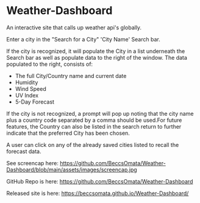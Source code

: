 # Weather-Dashboard
An interactive site that calls up weather api's globally.

Enter a city in the "Search for a City" 'City Name' Search bar.

If the city is recognized, it will populate the City in a list underneath the Search bar as well as populate data to the right of the window. The data populated to the right, consists of:
 - The full City/Country name and current date
 - Humidity
 - Wind Speed
 - UV Index
 - 5-Day Forecast

If the city is not recognized, a prompt will pop up noting that the city name plus a country code separated by a comma should be used.For future features, the Country can also be listed in the search return to further indicate that the preferred City has been chosen.

A user can click on any of the already saved cities listed to recall the forecast data.

See screencap here:
https://github.com/BeccsOmata/Weather-Dashboard/blob/main/assets/images/screencap.jpg

GitHub Repo is here:
https://github.com/BeccsOmata/Weather-Dashboard

Released site is here:
https://beccsomata.github.io/Weather-Dashboard/